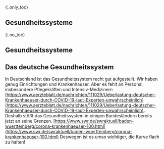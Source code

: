 {:.only_toc}
## Gesundheitssysteme

{:.no_toc}
## Gesundheitssysteme
## Das deutsche Gesundheitssystem

In Deutschland ist das Gesundheitssystem recht gut aufgestellt. Wir haben genug Einrichtungen und Krankenhäuser. Aber es fehlt an Personal, insbesondere Pflegekräften und Intensiv-Medizinern [https://www.aerzteblatt.de/nachrichten/111029/Ueberlastung-deutscher-Krankenhaeuser-durch-COVID-19-laut-Experten-unwahrscheinlich](https://www.aerzteblatt.de/nachrichten/111029/Ueberlastung-deutscher-Krankenhaeuser-durch-COVID-19-laut-Experten-unwahrscheinlich). Deshalb stößt das Gesundheitssystem in einigen Bundesländern bereits jetzt an seine Grenzen. [https://www.swr.de/swraktuell/baden-wuerttemberg/corona-krankenhaeuser-100.html](https://www.swr.de/swraktuell/baden-wuerttemberg/corona-krankenhaeuser-100.html) 
Deswegen ist es umso wichtiger, die Kurve flach zu halten! 
